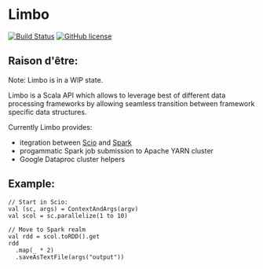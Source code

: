 Limbo
=====

[![Build Status](https://travis-ci.org/ravwojdyla/limbo.svg?branch=master)](https://travis-ci.org/ravwojdyla/limbo)
[![GitHub license](https://img.shields.io/github/license/ravwojdyla/limbo.svg)](./LICENSE)

## Raison d'être:

Note: Limbo is in a WIP state.

Limbo is a Scala API which allows to leverage best of different data processing frameworks by
allowing seamless transition between framework specific data structures.

Currently Limbo provides:

 * itegration between [Scio](https://github.com/spotify/scio) and [Spark](https://github.com/apache/spark)
 * progammatic Spark job submission to Apache YARN cluster
 * Google Dataproc cluster helpers

## Example:

```
// Start in Scio:
val (sc, args) = ContextAndArgs(argv)
val scol = sc.parallelize(1 to 10)

// Move to Spark realm
val rdd = scol.toRDD().get
rdd
  .map(_ * 2)
  .saveAsTextFile(args("output"))
```

